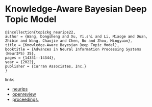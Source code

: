 # Knowledge-Aware Bayesian Deep Topic Model

```
@incollection{topickg_neurips22,
author = {Wang, Dongsheng and Xu, Yi.shi and Li, Miaoge and Duan, Zhibin and Wang, Chaojie and Chen, Bo and Zhou, Mingyuan},
title = {Knowledge-Aware Bayesian Deep Topic Model},
booktitle = {Advances in Neural Information Processing Systems (NeurIPS) 35},
pages = {14331--14344},
year = {2022},
publisher = {Curran Associates, Inc.}
}
```

links
- [neurips](https://nips.cc/Conferences/2022/Schedule?showEvent=53544)
- [openreview](https://openreview.net/forum?id=N2AGw9s-wvX)
- [proceedings](https://papers.nips.cc//paper_files/paper/2022/hash/5c60ee4d6e8faf0f3b2f2701c983dc8c-Abstract-Conference.html),
